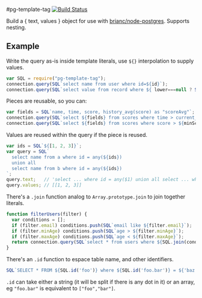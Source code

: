 #pg-template-tag
[![Build Status](https://travis-ci.org/XeCycle/pg-template-tag.svg)](https://travis-ci.org/XeCycle/pg-template-tag)

Build a { text, values } object for use with
[brianc/node-postgres](https://github.com/brianc/node-postgres/).
Supports nesting.

## Example

Write the query as-is inside template literals, use `${}` interpolation to
supply values.

```javascript
var SQL = require("pg-template-tag");
connection.query(SQL`select name from user where id=${id}`);
connection.query(SQL`select value from record where ${ lower===null ? SQL`true` : SQL`time > ${lower}`}`);
```

Pieces are reusable, so you can:

```javascript
var fields = SQL`name, time, score, history_avg(score) as "scoreAvg"`;
connection.query(SQL`select ${fields} from scores where time > current_date`);
connection.query(SQL`select ${fields} from scores where score > ${minScore}`);
```

Values are reused within the query if the piece is reused.

```javascript
var ids = SQL`${[1, 2, 3]}`;
var query = SQL`
  select name from a where id = any(${ids})
  union all
  select name from b where id = any(${ids})
`;
query.text;   // 'select ... where id = any($1) union all select ... where id = any($1)'
query.values; // [[1, 2, 3]]
```

There's a `.join` function analog to `Array.prototype.join` to join together literals.

```javascript
function filterUsers(filter) {
  var conditions = [];
  if (filter.email) conditions.push(SQL`email like ${filter.email}`);
  if (filter.minAge) conditions.push(SQL`age > ${filter.minAge}`);
  if (filter.maxAge) conditions.push(SQL`age < ${filter.maxAge}`);
  return connection.query(SQL`select * from users where ${SQL.join(conditions, ' and ')}`);
}
```
There's an `.id` function to espace table name, and other identifiers.

```javascript
SQL`SELECT * FROM ${SQL.id('foo')} where ${SQL.id('foo.bar')} = ${'baz'}`;
```
`.id` can take either a string (it will be split if there is any dot in it) or an array, eg `"foo.bar"` is equivalent to `["foo","bar"]`.